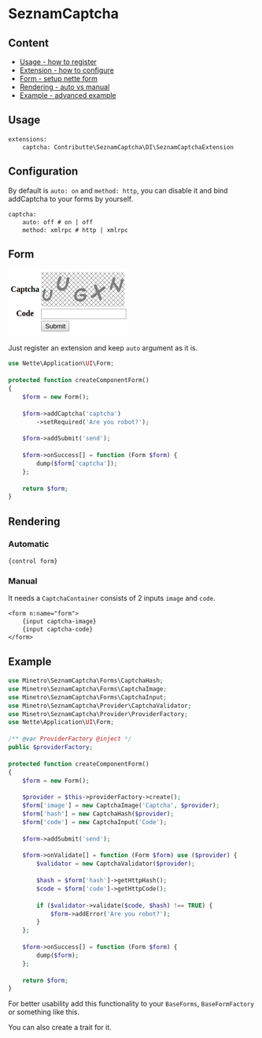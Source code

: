 # SeznamCaptcha

## Content

- [Usage - how to register](#usage)
- [Extension - how to configure](#configuration)
- [Form - setup nette form](#form)
- [Rendering - auto vs manual](#rendering)
- [Example - advanced example](#example)

## Usage

```neon
extensions:
	captcha: Contributte\SeznamCaptcha\DI\SeznamCaptchaExtension
```

## Configuration

By default is `auto: on` and `method: http`, you can disable it and bind addCaptcha to your forms by yourself.

```neon
captcha:
	auto: off # on | off
	method: xmlrpc # http | xmlrpc
```

## Form

![captcha](https://raw.githubusercontent.com/contributte/seznamcaptcha/master/.docs/captcha.png)

Just register an extension and keep `auto` argument as it is.

```php
use Nette\Application\UI\Form;

protected function createComponentForm()
{
	$form = new Form();

	$form->addCaptcha('captcha')
		->setRequired('Are you robot?');

	$form->addSubmit('send');

	$form->onSuccess[] = function (Form $form) {
		dump($form['captcha']);
	};

	return $form;
}
```

## Rendering

### Automatic

```latte
{control form}
````

### Manual

It needs a `CaptchaContainer` consists of 2 inputs `image` and `code`.

```latte
<form n:name="form">
    {input captcha-image}
    {input captcha-code}
</form>
```

## Example

```php
use Minetro\SeznamCaptcha\Forms\CaptchaHash;
use Minetro\SeznamCaptcha\Forms\CaptchaImage;
use Minetro\SeznamCaptcha\Forms\CaptchaInput;
use Minetro\SeznamCaptcha\Provider\CaptchaValidator;
use Minetro\SeznamCaptcha\Provider\ProviderFactory;
use Nette\Application\UI\Form;

/** @var ProviderFactory @inject */
public $providerFactory;

protected function createComponentForm()
{
	$form = new Form();

	$provider = $this->providerFactory->create();
	$form['image'] = new CaptchaImage('Captcha', $provider);
	$form['hash'] = new CaptchaHash($provider);
	$form['code'] = new CaptchaInput('Code');

	$form->addSubmit('send');

	$form->onValidate[] = function (Form $form) use ($provider) {
		$validator = new CaptchaValidator($provider);

		$hash = $form['hash']->getHttpHash();
		$code = $form['code']->getHttpCode();

		if ($validator->validate($code, $hash) !== TRUE) {
			$form->addError('Are you robot?');
		}
	};

	$form->onSuccess[] = function (Form $form) {
		dump($form);
	};

	return $form;
}
```

For better usability add this functionality to your `BaseForms`, `BaseFormFactory` or
something like this.

You can also create a trait for it.
